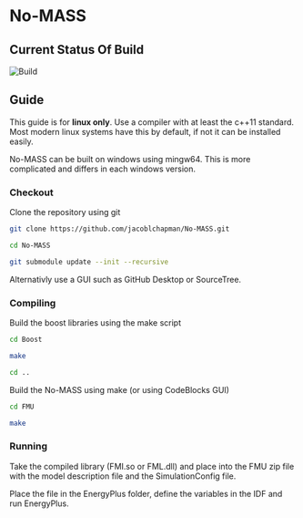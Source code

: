 # No-MASS
## Current Status Of Build
![Build](https://magnum.travis-ci.com/jacoblchapman/No-MASS.svg?token=hNH6EHukhSBPUpNQNYH3&branch=Master "build")

## Guide

This guide is for **linux only**.
Use a compiler with at least the c++11 standard. Most modern linux systems have this by default, if not it can be installed easily.

No-MASS can be built on windows using mingw64. This is more complicated and differs in each windows version.

### Checkout

Clone the repository using git
```sh
git clone https://github.com/jacoblchapman/No-MASS.git

cd No-MASS

git submodule update --init --recursive

```

Alternativly use a GUI such as GitHub Desktop or SourceTree.

### Compiling

Build the boost libraries using the make script

```sh
cd Boost

make

cd ..
```

Build the No-MASS using make (or using CodeBlocks GUI)

```sh
cd FMU

make
```

### Running

Take the compiled library (FMI.so or FML.dll) and place into the FMU zip file with the model description file and the SimulationConfig file.

Place the file in the EnergyPlus folder, define the variables in the IDF and run EnergyPlus.
